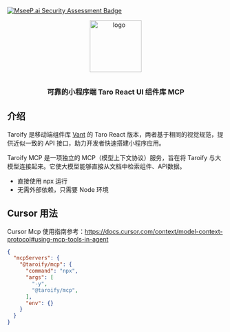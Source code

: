 [![MseeP.ai Security Assessment Badge](https://mseep.net/pr/taroify-taroify-mcp-badge.png)](https://mseep.ai/app/taroify-taroify-mcp)

<p align="center">
  <img alt="logo" src="https://img.yzcdn.cn/vant/logo.png" width="120" style="margin-bottom: 10px;">
</p>
<h3 align="center">可靠的小程序端 Taro React UI 组件库 MCP</h3>

## 介绍

Taroify 是移动端组件库 [Vant](https://github.com/youzan/vant) 的 Taro React 版本，两者基于相同的视觉规范，提供近似一致的 API 接口，助力开发者快速搭建小程序应用。

Taroify MCP 是一项独立的 MCP（模型上下文协议）服务，旨在将 Taroify 与大模型连接起来。它使大模型能够直接从文档中检索组件、API数据。

- 直接使用 npx 运行
- 无需外部依赖，只需要 Node 环境

## Cursor 用法

Cursor Mcp 使用指南参考：<https://docs.cursor.com/context/model-context-protocol#using-mcp-tools-in-agent>

``` json
{
  "mcpServers": {
    "@taroify/mcp": {
      "command": "npx",
      "args": [
        "-y",
        "@taroify/mcp",
      ],
      "env": {}
    }
  }
}
```
